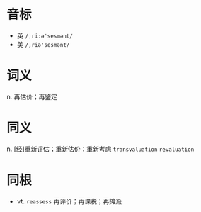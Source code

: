 # 音标

- 英 `/ˌriːə'sesmənt/`
- 美 `/,riə'sɛsmənt/`

# 词义

n. 再估价；再鉴定


# 同义

n. [经]重新评估；重新估价；重新考虑
`transvaluation` `revaluation`

# 同根

- vt. `reassess` 再评价；再课税；再摊派

